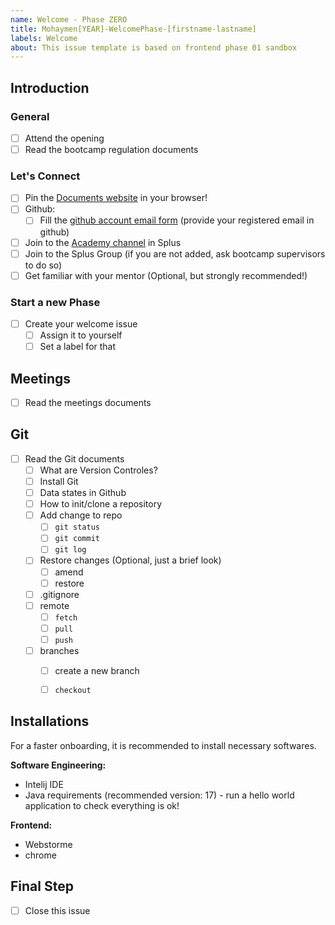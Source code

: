 ```yaml
---
name: Welcome - Phase ZERO
title: Mohaymen[YEAR]-WelcomePhase-[firstname-lastname]
labels: Welcome
about: This issue template is based on frontend phase 01 sandbox
---
```


## Introduction

### General
- [ ] Attend the opening
- [ ] Read the bootcamp regulation documents

### Let's Connect
- [ ] Pin the [Documents website](https://mohaymen-academy.github.io/Documents/) in your browser!
- [ ] Github:
    - [ ] Fill the [github account email form](https://forms.gle/UWukgoc81bLXLbp48) (provide your registered email in github)
- [ ] Join to the [Academy channel](https://splus.ir/joingroup/AGPkREG8dW1NQIXOpwtFJg) in Splus
- [ ] Join to the Splus Group (if you are not added, ask bootcamp supervisors to do so)
- [ ] Get familiar with your mentor (Optional, but strongly recommended!)

### Start a new Phase
- [ ] Create your welcome issue
    -   [ ] Assign it to yourself
    -   [ ] Set a label for that

## Meetings

- [ ] Read the meetings documents

## Git

- [ ] Read the Git documents
    - [ ] What are Version Controles?
    - [ ] Install Git
    - [ ] Data states in Github
    - [ ] How to init/clone a repository
    - [ ] Add change to repo
        - [ ] `git status`
        - [ ] `git commit`
        - [ ] `git log`
    - [ ] Restore changes (Optional, just a brief look)
        - [ ] amend
        - [ ] restore
    - [ ] .gitignore
    - [ ] remote
        - [ ] `fetch`
        - [ ] `pull`
        - [ ] `push`
    - [ ] branches
        - [ ] create a new branch
        - [ ] `checkout`


## Installations
For a faster onboarding, it is recommended to install necessary softwares.

**Software Engineering:**
* Intelij IDE
* Java requirements (recommended version: 17) - run a hello world application to check everything is ok!

**Frontend:**
* Webstorme
* chrome


## Final Step

- [ ] Close this issue